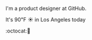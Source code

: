 I'm a product designer at GitHub.

It's 90&#8457; &#9728; in Los Angeles today

:octocat::chocolate_bar: